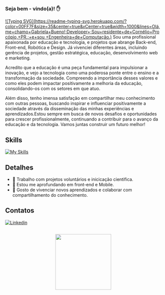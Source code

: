 ### Seja bem - vindo(a)! ✋

[![Typing SVG](https://readme-typing-svg.herokuapp.com/?color=00FF7F&size=35&center=true&vCenter=true&width=1000&lines=Olá,me+chamo+Gabriela+Bueno!;Developer+;Sou+residente+de+Cornélio+Procópio,+PR.;+e+sou +Engenheira+de+Computação.)](https://git.io/typing-svg)
Sou uma profissional apaixonada por educação e tecnologia, e projetos que abrange Back-end, Front-end, Robótica e Design. Já vivenciei diferentes áreas, incluindo gerência de projetos, gestão estratégica, educação, desenvolvimento web e marketing.

Acredito que a educação é uma peça fundamental para impulsionar a inovação, e vejo a tecnologia como uma poderosa ponte entre o ensino e a transformação da sociedade. Compreendo a importância desses valores e como eles podem impactar positivamente a melhoria da educação, consolidando-os com os setores em que atuo.

Além disso, tenho imensa satisfação em compartilhar meu conhecimento com outras pessoas, buscando inspirar e influenciar positivamente a sociedade através da disseminação das minhas experiências e aprendizados.Estou sempre em busca de novos desafios e oportunidades para crescer profissionalmente, continuando a contribuir para o avanço da educação e da tecnologia. Vamos juntas construir um futuro melhor!

## Skills
[![My Skills](https://skillicons.dev/icons?i=c,r,java,mysql,html,css,js,python,arduino,figma,jquery,mongodb,ps,react,angular,android,mobile,ionic)](https://skillicons.dev)

## Detalhes
- 🔭 Trabalho com projetos voluntários e inicicação cientifica.
- 🌱 Estou me aprofundando em front-end e Mobile.
- 🤗 Gosto de vivenciar novos aprendizados e colaborar com compartilhamento do conhecimento.

## Contatos
[![Linkedin](https://img.shields.io/badge/LinkedIn-0077B5?style=for-the-badge&logo=linkedin&logoColor=white)](https://www.linkedin.com/in/gabrielabueno-/)

## 
<div align="center">
  <a href="https://github.com/GabrielaBueno">
  <img height="180em" src="https://github-readme-stats.vercel.app/api/top-langs/?username=GabrielaBueno&layout=compact&theme=chartreuse-dark"/>
</div>

